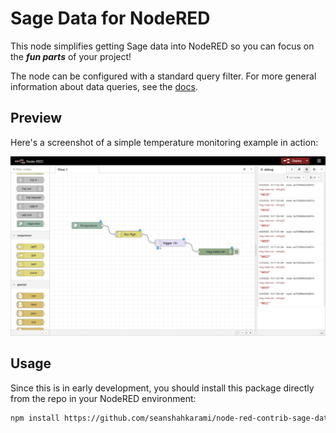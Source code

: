 # Sage Data for NodeRED

This node simplifies getting Sage data into NodeRED so you can focus on the **_fun parts_** of your project!

The node can be configured with a standard query filter. For more general information about
data queries, see the [docs](https://docs.sagecontinuum.org/docs/tutorials/accessing-data).

## Preview

Here's a screenshot of a simple temperature monitoring example in action:

![Example](./example.png)

## Usage

Since this is in early development, you should install this package directly from the repo in your NodeRED environment:

```sh
npm install https://github.com/seanshahkarami/node-red-contrib-sage-data
```
